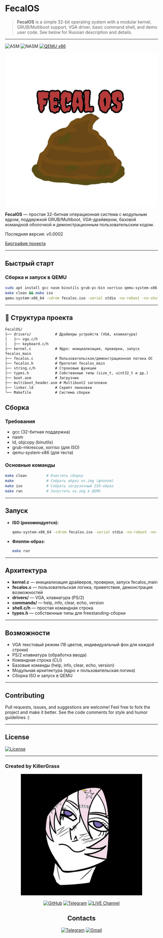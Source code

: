 # FecalOS

> **FecalOS** is a simple 32-bit operating system with a modular kernel, GRUB/Multiboot support, VGA driver, basic command shell, and demo user code. See below for Russian description and details.

---

![ASM](https://img.shields.io/badge/Assembler-16_bit-007AAC?style=flat&logo=assemblyscript&logoColor=white)
![NASM](https://img.shields.io/badge/Assembler-NASM-007AAC?style=flat&logo=assemblyscript&logoColor=white)
[![QEMU x86](https://img.shields.io/badge/QEMU-x86-FF6600?style=flat)]()

<div align="center">
<img src="img/Fecal_OS_logo.png" width="500" alt="FecalOS_logo"/>
</div>

**FecalOS** — простая 32-битная операционная система с модульным ядром, поддержкой GRUB/Multiboot, VGA-драйвером, базовой командной оболочкой и демонстрационным пользовательским кодом.

Последняя версия: v0.0002

[Биография проекта](BIO-FECALOS.md)

---

## Быстрый старт

### Сборка и запуск в QEMU

```bash
sudo apt install gcc nasm binutils grub-pc-bin xorriso qemu-system-x86
make clean && make iso
qemu-system-x86_64 -cdrom fecalos.iso -serial stdio -no-reboot -no-shutdown
```

---

## 📁 Структура проекта

```
FecalOS/
├── drivers/           # Драйверы устройств (VGA, клавиатура)
│   ├── vga.c/h
│   ├── keyboard.c/h
├── kernel.c           # Ядро: инициализация, проверки, запуск fecalos_main
├── fecalos.c          # Пользовательская/демонстрационная логика ОС
├── fecalos.h          # Прототип fecalos_main
├── string.c/h         # Строковые функции
├── types.h            # Собственные типы (size_t, uint32_t и др.)
├── boot.asm           # Загрузчик
├── multiboot_header.asm # Multiboot2 заголовок
├── linker.ld          # Скрипт линковки
└── Makefile           # Система сборки
```

## Сборка

### Требования

- gcc (32-битная поддержка)
- nasm
- ld, objcopy (binutils)
- grub-mkrescue, xorriso (для ISO)
- qemu-system-x86 (для теста)

### Основные команды

```bash
make clean         # Очистить сборку
make               # Собрать образ os.img (флоппи)
make iso           # Собрать загрузочный ISO-образ
make run           # Запустить os.img в QEMU
```

---

## Запуск

- **ISO (рекомендуется):**
  ```bash
  qemu-system-x86_64 -cdrom fecalos.iso -serial stdio -no-reboot -no-shutdown
  ```
- **Флоппи-образ:**
  ```bash
  make run
  ```

---

## Архитектура

- **kernel.c** — инициализация драйверов, проверки, запуск fecalos_main
- **fecalos.c** — пользовательская логика, приветствие, демонстрация возможностей
- **drivers/** — VGA, клавиатура (PS/2)
- **commands/** — help, info, clear, echo, version
- **shell.c/h** — простая командная строка
- **types.h** — собственные типы для freestanding-сборки

---

## Возможности

- VGA текстовый режим (16 цветов, индивидуальный фон для каждой строки)
- PS/2 клавиатура (обработка ввода)
- Командная строка (CLI)
- Базовые команды (help, info, clear, echo, version)
- Модульная архитектура (ядро ≠ пользовательская логика)
- Сборка ISO и запуск в QEMU

---

## Contributing

Pull requests, issues, and suggestions are welcome! Feel free to fork the project and make it better. See the code comments for style and humor guidelines :)

---

## License

[![License](https://img.shields.io/badge/License-GNU_GPL_v3.0-green)](LICENSE)

---

### Created by KillerGrass

<div align="center">
<img src="img/killergrass_logo.jpg" width="400" alt="KillerGrass_logo"/>

[![GitHub](https://img.shields.io/badge/-GitHub-181717?style=for-the-badge&logo=github&logoColor=white)](https://github.com/UbicaTravy)
[![Telegram](https://img.shields.io/badge/-Telegram-2CA5E0?style=for-the-badge&logo=telegram&logoColor=white)](https://t.me/killergrass_programms)
[![LIVE Channel](https://img.shields.io/badge/-LIVE%20Kanal-2CA5E0?style=for-the-badge&logo=telegram&logoColor=white)](https://t.me/kanal_kashkamalhika)
</div>

<div align="center">

## Contacts

[![Telegram](https://img.shields.io/badge/Telegram-2CA5E0?style=flat&logo=telegram&logoColor=white)](https://t.me/KillerGrassContactBot)
[![Gmail](https://img.shields.io/badge/Gmail-D14836?style=flat&logo=gmail&logoColor=white)](mailto:killergrasscontact@gmail.com)
</div>
